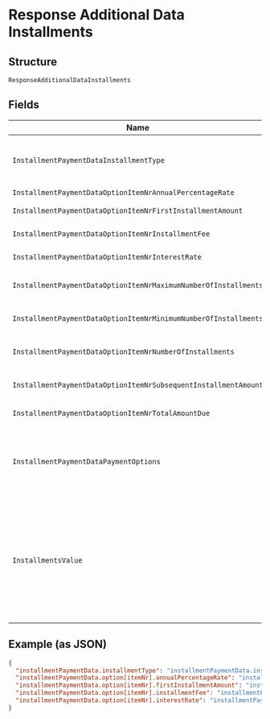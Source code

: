 
# Response Additional Data Installments

## Structure

`ResponseAdditionalDataInstallments`

## Fields

| Name | Type | Tags | Description |
|  --- | --- | --- | --- |
| `InstallmentPaymentDataInstallmentType` | `string` | Optional | Type of installment. The value of `installmentType` should be **IssuerFinanced**. |
| `InstallmentPaymentDataOptionItemNrAnnualPercentageRate` | `string` | Optional | Annual interest rate. |
| `InstallmentPaymentDataOptionItemNrFirstInstallmentAmount` | `string` | Optional | First Installment Amount in minor units. |
| `InstallmentPaymentDataOptionItemNrInstallmentFee` | `string` | Optional | Installment fee amount in minor units. |
| `InstallmentPaymentDataOptionItemNrInterestRate` | `string` | Optional | Interest rate for the installment period. |
| `InstallmentPaymentDataOptionItemNrMaximumNumberOfInstallments` | `string` | Optional | Maximum number of installments possible for this payment. |
| `InstallmentPaymentDataOptionItemNrMinimumNumberOfInstallments` | `string` | Optional | Minimum number of installments possible for this payment. |
| `InstallmentPaymentDataOptionItemNrNumberOfInstallments` | `string` | Optional | Total number of installments possible for this payment. |
| `InstallmentPaymentDataOptionItemNrSubsequentInstallmentAmount` | `string` | Optional | Subsequent Installment Amount in minor units. |
| `InstallmentPaymentDataOptionItemNrTotalAmountDue` | `string` | Optional | Total amount in minor units. |
| `InstallmentPaymentDataPaymentOptions` | `string` | Optional | Possible values:<br><br>* PayInInstallmentsOnly<br>* PayInFullOnly<br>* PayInFullOrInstallments |
| `InstallmentsValue` | `string` | Optional | The number of installments that the payment amount should be charged with.<br><br>Example: 5<br><br>> Only relevant for card payments in countries that support installments. |

## Example (as JSON)

```json
{
  "installmentPaymentData.installmentType": "installmentPaymentData.installmentType8",
  "installmentPaymentData.option[itemNr].annualPercentageRate": "installmentPaymentData.option[itemNr].annualPercentageRate2",
  "installmentPaymentData.option[itemNr].firstInstallmentAmount": "installmentPaymentData.option[itemNr].firstInstallmentAmount6",
  "installmentPaymentData.option[itemNr].installmentFee": "installmentPaymentData.option[itemNr].installmentFee8",
  "installmentPaymentData.option[itemNr].interestRate": "installmentPaymentData.option[itemNr].interestRate4"
}
```

